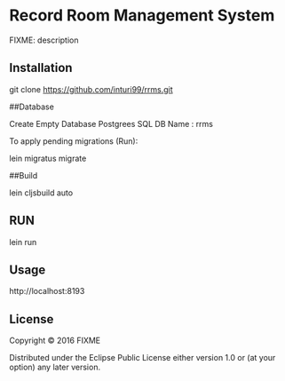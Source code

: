 # Record Room Management System

FIXME: description

## Installation

git clone https://github.com/inturi99/rrms.git

##Database

Create Empty Database  Postgrees SQL  DB Name :   rrms

To apply pending migrations (Run):

lein migratus migrate

##Build

lein cljsbuild auto

## RUN

lein run

## Usage

http://localhost:8193


## License

Copyright © 2016 FIXME

Distributed under the Eclipse Public License either version 1.0 or (at
your option) any later version.
